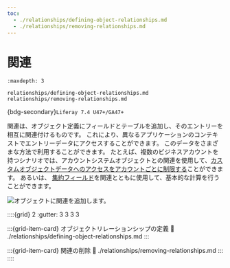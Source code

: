 ```yaml
---
toc:
  - ./relationships/defining-object-relationships.md
  - ./relationships/removing-relationships.md
---
```

# 関連

```{toctree}
:maxdepth: 3

relationships/defining-object-relationships.md
relationships/removing-relationships.md
```

{bdg-secondary}`Liferay 7.4 U47+/GA47+`

関連は、オブジェクト定義にフィールドとテーブルを追加し、そのエントリーを相互に関連付けるものです。 これにより、異なるアプリケーションのコンテキストでエントリーデータにアクセスすることができます。 このデータをさまざまな方法で利用することができます。 たとえば、複数のビジネスアカウントを持つシナリオでは、アカウントシステムオブジェクトとの関連を使用して、[カスタムオブジェクトデータへのアクセスをアカウントごとに制限する](../creating-and-managing-objects/using-system-objects-with-custom-objects/restricting-access-to-object-data-by-account.md)ことができます。 あるいは、 [集約フィールド](../creating-and-managing-objects/fields/aggregation-fields.md)を関連とともに使用して、基本的な計算を行うことができます。

![オブジェクトに関連を追加します。](./relationships/images/01.png)

::::{grid} 2
:gutter: 3 3 3 3

:::{grid-item-card} オブジェクトリレーションシップの定義
:link: ./relationships/defining-object-relationships.md
:::

:::{grid-item-card} 関連の削除
:link: ./relationships/removing-relationships.md
:::
::::
